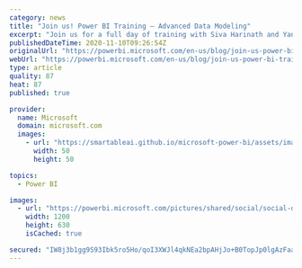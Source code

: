 ```yaml
---
category: news
title: "Join us! Power BI Training – Advanced Data Modeling"
excerpt: "Join us for a full day of training with Siva Harinath and Yana Berkovich from the Power BI content team! Learn about Power BI capabilities to enhance the data model for your business users."
publishedDateTime: 2020-11-10T09:26:54Z
originalUrl: "https://powerbi.microsoft.com/en-us/blog/join-us-power-bi-training-advanced-data-modeling/"
webUrl: "https://powerbi.microsoft.com/en-us/blog/join-us-power-bi-training-advanced-data-modeling/"
type: article
quality: 87
heat: 87
published: true

provider:
  name: Microsoft
  domain: microsoft.com
  images:
    - url: "https://smartableai.github.io/microsoft-power-bi/assets/images/organizations/microsoft.com-50x50.jpg"
      width: 50
      height: 50

topics:
  - Power BI

images:
  - url: "https://powerbi.microsoft.com/pictures/shared/social/social-default-image.png"
    width: 1200
    height: 630
    isCached: true

secured: "IW8j3b1gg9S93Ibk5ro5Ho/qoI3XWJl4qkNEa2bpAHjJo+B0TopJp0lgAzFaaqtfYzka881wpI7LhTccX4rUSeJKv1FezUBHsh5GaetL7RU6T9nPMhNYv1EnYXWfYSfMyfpykgt/ebqgBT+MJ05P+WGp6B6aBEjQ2xfDPGc4eZHsTs4Wn5P2mCVGWh4epTGuAt6QDNRsD6LM6b9Dtq/eL3myin2u/0JitfhwBuQJMDha0jgJwAtAzmEyUNV6GS9BVSPDO9ZxZdfIX8tRw5m18uzeQ56EMMKaIiHsFkkeXerMXrhWOf2vyqHIvN8nA6q/4P0Rx0kX1XY8CEeVD3DvMaLH7WW1i8R8K/lQ3U2u/Ig=;bOtsTzTH8TNxAsegXu6tvw=="
---
```


